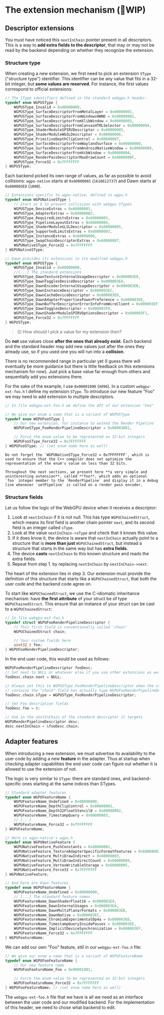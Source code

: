The extension mechanism (🚧WIP)
=======================

Descriptor extensions
---------------------

You must have noticed this `nextInChain` pointer present in all descriptors. This is a way to **add extra fields to the descriptor**, that may or may not be read by the backend depending on whether they recognize the extension.

### Structure type

When creating a new extension, we first need to pick an extension `SType` ("structure type") identifier. This identifier can be any value that fits in a 32-bit integer, but **some values are reserved**. For instance, the first values correspond to official extensions:

```C++
// The SType identifiers defined in the standard webgpu.h header:
typedef enum WGPUSType {
    WGPUSType_Invalid = 0x00000000,
    WGPUSType_SurfaceDescriptorFromMetalLayer = 0x00000001,
    WGPUSType_SurfaceDescriptorFromWindowsHWND = 0x00000002,
    WGPUSType_SurfaceDescriptorFromXlibWindow = 0x00000003,
    WGPUSType_SurfaceDescriptorFromCanvasHTMLSelector = 0x00000004,
    WGPUSType_ShaderModuleSPIRVDescriptor = 0x00000005,
    WGPUSType_ShaderModuleWGSLDescriptor = 0x00000006,
    WGPUSType_PrimitiveDepthClipControl = 0x00000007,
    WGPUSType_SurfaceDescriptorFromWaylandSurface = 0x00000008,
    WGPUSType_SurfaceDescriptorFromAndroidNativeWindow = 0x00000009,
    WGPUSType_SurfaceDescriptorFromXcbWindow = 0x0000000A,
    WGPUSType_RenderPassDescriptorMaxDrawCount = 0x0000000F,
    WGPUSType_Force32 = 0x7FFFFFFF
} WGPUSType;
```

Each backend picked its own range of values, as far as possible to avoid collisions: `wgpu-native` starts at `0x60000001` (`1610612737`) and Dawn starts at `0x000003E8` (`1000`).

```C++
// Extensions specific to wgpu-native, defined in wgpu.h
typedef enum WGPUNativeSType {
    // Start at 6 to prevent collisions with webgpu STypes
    WGPUSType_DeviceExtras = 0x60000001,
    WGPUSType_AdapterExtras = 0x60000002,
    WGPUSType_RequiredLimitsExtras = 0x60000003,
    WGPUSType_PipelineLayoutExtras = 0x60000004,
    WGPUSType_ShaderModuleGLSLDescriptor = 0x60000005,
    WGPUSType_SupportedLimitsExtras = 0x60000003,
    WGPUSType_InstanceExtras = 0x60000006,
    WGPUSType_SwapChainDescriptorExtras = 0x60000007,
    WGPUNativeSType_Force32 = 0x7FFFFFFF
} WGPUNativeSType;
```

```C++
// Dawn provides its extensions in its modified webgpu.h
typedef enum WGPUSType {
    WGPUSType_Invalid = 0x00000000,
    //[...] The standard extensions
    WGPUSType_DawnTextureInternalUsageDescriptor = 0x000003E8,
    WGPUSType_DawnTogglesDeviceDescriptor = 0x000003EA,
    WGPUSType_DawnEncoderInternalUsageDescriptor = 0x000003EB,
    WGPUSType_DawnInstanceDescriptor = 0x000003EC,
    WGPUSType_DawnCacheDeviceDescriptor = 0x000003ED,
    WGPUSType_DawnAdapterPropertiesPowerPreference = 0x000003EE,
    WGPUSType_DawnBufferDescriptorErrorInfoFromWireClient = 0x000003EF,
    WGPUSType_DawnTogglesDescriptor = 0x000003F0,
    WGPUSType_DawnShaderModuleSPIRVOptionsDescriptor = 0x000003F1,
    WGPUSType_Force32 = 0x7FFFFFFF
} WGPUSType;
```

> 😐 How should I pick a value for my extension then?

Do **not** use values close **after the ones that already exist**. Each backend and the standard header may add new values just after the ones they already use, so if you used one you will run into a **collision**.

There is no recommended range in particular yet (I guess there will eventually be more guidance but there is little feedback on this extensions mechanism for now). Just pick a base value far enough from others and sequentially add you extensions there.

For the sake of the example, I use `0x00001000` (`4096`). In a custom `webgpu-ext-foo.h` I define my extension `SType`. To introduce our new feature "Foo" we may need to add extension to multiple descriptors.

```C++
// In file webgpu-ext-foo.h we define the API of our extension "Foo"

// We give our enum a name that is a variant of WGPUSType
typedef enum WGPUFooSType {
	// Our new extension, for instance to extend the Render Pipeline
	WGPUFooSType_FooRenderPipelineDescriptor = 0x00001001,

	// Force the enum value to be represented on 32-bit integers
	WGPUFooSType_Force32 = 0x7FFFFFFF
} WGPUFooSType; // (set enum name here as well)
```

```{important}
Do not forget the `WGPUNativeSType_Force32 = 0x7FFFFFFF`, which is used to ensure that the C++ compiler does not optimize the representation of the enum's value on less than 32 bits.
```

```{note}
Throughout the next sections, we present here **a very simple and uninteresting extension**, called **foo**, which adds an optional `foo` integer member to the `RenderPipeline` and display it in a debug line whenever `setPipeline` is called on a render pass encoder.
```

### Structure fields

Let us follow the logic of the WebGPU device when it receives a descriptor:

  1. Look at `nextInChain` if it is not null. This has type `WGPUChainedStruct`, which means its first field is another chain pointer `next`, and its second field is an integer called `sType`.
  2. Look at the value `nextInChain->sType` and check that it knows this value.
  3. If it does know it, the device is aware that `nextInChain` actually point to a structure that is **more than just** `WGPUChainedStruct`, but instead a structure that starts in the same way but has **extra fields**.
  4. The device **casts** `nextInChain` to this known structure and reads the extra fields.
  5. Repeat from step 1. by replacing `nextInChain` by `nextInChain->next`.

The heart of the extension lies in step 3. Our extension must provide the definition of this structure that starts like a `WGPUChainedStruct`, that both the user code and the backend code agree on.

To start like `WGPUChainedStruct`, we use the C-idiomatic inheritance mechanism: have **the first attribute** of your struct be of type `WGPUChainedStruct`. This ensure that an instance of your struct can be cast to a `WGPUChainedStruct`:

```C++
// In file webgpu-ext-foo.h
typedef struct WGPUFooRenderPipelineDescriptor {
	// This first field is conventionally called 'chain'
	WGPUChainedStruct chain;

	// Your custom fields here
	uint32_t foo;
} WGPUFooRenderPipelineDescriptor;
```

In the end user code, this would be used as follows:

```C++
WGPUFooRenderPipelineDescriptor fooDesc;
// Set next to NULL or whatever else if you use other extensions as well
fooDesc.chain.next = NULL;

// Always set this to WGPUSType_FooRenderPipelineDescriptor when the struct that
// contains the "chain" field has actually type WGPUFooRenderPipelineDescriptor.
fooDesc.chain.sType = WGPUSType_FooRenderPipelineDescriptor;

// Set Foo description fields
fooDesc.foo = 0;

// Use in the nextInChain of the standard descriptor it targets
WGPURenderPipelineDescriptor desc;
desc.nextInChain = &fooDesc.chain;
```

Adapter features
----------------

When introducing a new extension, we must advertise its availability to the user code by adding a new **feature** in the adapter. Thus at startup when checking adapter capabilities the end user code can figure out whether it is allowed to use the extension of not.

The logic is very similar to `SType`: there are standard ones, and backend-specific ones starting at the same indices than STypes.

```C++
// Standard adapter features
typedef enum WGPUFeatureName {
    WGPUFeatureName_Undefined = 0x00000000,
    WGPUFeatureName_DepthClipControl = 0x00000001,
    WGPUFeatureName_Depth32FloatStencil8 = 0x00000002,
    WGPUFeatureName_TimestampQuery = 0x00000003,
    // [...]
    WGPUFeatureName_Force32 = 0x7FFFFFFF
} WGPUFeatureName;
```

```C++
// Here is wgpu-native's wgpu.h
typedef enum WGPUNativeFeature {
    WGPUNativeFeature_PushConstants = 0x60000001,
    WGPUNativeFeature_TextureAdapterSpecificFormatFeatures = 0x60000002,
    WGPUNativeFeature_MultiDrawIndirect = 0x60000003,
    WGPUNativeFeature_MultiDrawIndirectCount = 0x60000004,
    WGPUNativeFeature_VertexWritableStorage = 0x60000005,
    WGPUNativeFeature_Force32 = 0x7FFFFFFF
} WGPUNativeFeature;
```

```C++
// And here are Dawn features.
typedef enum WGPUFeatureName {
    WGPUFeatureName_Undefined = 0x00000000,
    // [...] The standard feature names
    WGPUFeatureName_DawnShaderFloat16 = 0x000003E9,
    WGPUFeatureName_DawnInternalUsages = 0x000003EA,
    WGPUFeatureName_DawnMultiPlanarFormats = 0x000003EB,
    WGPUFeatureName_DawnNative = 0x000003EC,
    WGPUFeatureName_ChromiumExperimentalDp4a = 0x000003ED,
    WGPUFeatureName_TimestampQueryInsidePasses = 0x000003EE,
    WGPUFeatureName_ImplicitDeviceSynchronization = 0x000003EF,
    WGPUFeatureName_Force32 = 0x7FFFFFFF
} WGPUFeatureName;
```

We can add our own "Foo" feature, still in our `webgpu-ext-foo.h` file:

```C++
// We give our enum a name that is a variant of WGPUFeatureName
typedef enum WGPUFooFeatureName {
	// Our new feature name
	WGPUFooFeatureName_Foo = 0x00001001,

	// Force the enum value to be represented on 32-bit integers
	WGPUFooFeatureName_Force32 = 0x7FFFFFFF
} WGPUFooFeatureName; // (set enum name here as well)
```

The `webgpu-ext-foo.h` file that we have is all we need as an interface between the user code and our modified backend. For the implementation of this header, we need to chose what backend to edit.
